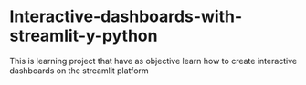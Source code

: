 # Interactive-dashboards-with-streamlit-y-python
This is learning project that have as objective learn how to create interactive dashboards on the streamlit platform

